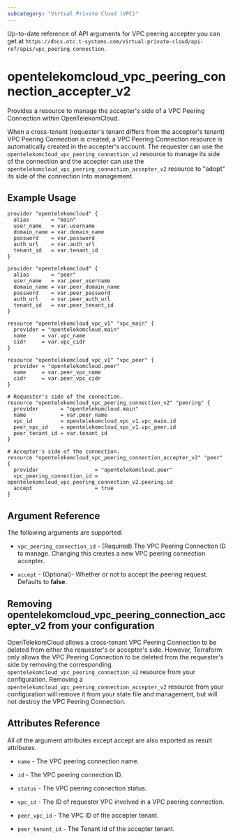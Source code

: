 ```yaml
---
subcategory: "Virtual Private Cloud (VPC)"
---
```


Up-to-date reference of API arguments for VPC peering accepter you can get at
`https://docs.otc.t-systems.com/virtual-private-cloud/api-ref/apis/vpc_peering_connection`.

# opentelekomcloud_vpc_peering_connection_accepter_v2

Provides a resource to manage the accepter's side of a VPC Peering Connection within OpenTelekomCloud.

When a cross-tenant (requester's tenant differs from the accepter's tenant) VPC Peering Connection is created, a VPC Peering Connection resource is automatically created in the
accepter's account.
The requester can use the `opentelekomcloud_vpc_peering_connection_v2` resource to manage its side of the connection
and the accepter can use the `opentelekomcloud_vpc_peering_connection_accepter_v2` resource to "adopt" its side of the
connection into management.

## Example Usage

```hcl
provider "opentelekomcloud" {
  alias       = "main"
  user_name   = var.username
  domain_name = var.domain_name
  password    = var.password
  auth_url    = var.auth_url
  tenant_id   = var.tenant_id
}

provider "opentelekomcloud" {
  alias       = "peer"
  user_name   = var.peer_username
  domain_name = var.peer_domain_name
  password    = var.peer_password
  auth_url    = var.peer_auth_url
  tenant_id   = var.peer_tenant_id
}

resource "opentelekomcloud_vpc_v1" "vpc_main" {
  provider = "opentelekomcloud.main"
  name     = var.vpc_name
  cidr     = var.vpc_cidr
}

resource "opentelekomcloud_vpc_v1" "vpc_peer" {
  provider = "opentelekomcloud.peer"
  name     = var.peer_vpc_name
  cidr     = var.peer_vpc_cidr
}

# Requester's side of the connection.
resource "opentelekomcloud_vpc_peering_connection_v2" "peering" {
  provider       = "opentelekomcloud.main"
  name           = var.peer_name
  vpc_id         = opentelekomcloud_vpc_v1.vpc_main.id
  peer_vpc_id    = opentelekomcloud_vpc_v1.vpc_peer.id
  peer_tenant_id = var.tenant_id
}

# Accepter's side of the connection.
resource "opentelekomcloud_vpc_peering_connection_accepter_v2" "peer" {
  provider                  = "opentelekomcloud.peer"
  vpc_peering_connection_id = opentelekomcloud_vpc_peering_connection_v2.peering.id
  accept                    = true
}
```

## Argument Reference

The following arguments are supported:

* `vpc_peering_connection_id` - (Required) The VPC Peering Connection ID to manage. Changing this creates a new VPC peering connection accepter.

* `accept` - (Optional)- Whether or not to accept the peering request. Defaults to **false**.


## Removing opentelekomcloud_vpc_peering_connection_accepter_v2 from your configuration

OpenTelekomCloud allows a cross-tenant VPC Peering Connection to be deleted from either the requester's or accepter's side. However, Terraform only allows the VPC Peering Connection to be deleted from the requester's side by removing the corresponding `opentelekomcloud_vpc_peering_connection_v2` resource from your configuration. Removing a `opentelekomcloud_vpc_peering_connection_accepter_v2` resource from your configuration will remove it from your state file and management, but will not destroy the VPC Peering Connection.

## Attributes Reference

All of the argument attributes except accept are also exported as result attributes.

* `name` - 	The VPC peering connection name.

* `id` - The VPC peering connection ID.

* `status` - The VPC peering connection status.

* `vpc_id` - The ID of requester VPC involved in a VPC peering connection.

* `peer_vpc_id` - The VPC ID of the accepter tenant.

* `peer_tenant_id` - The Tenant Id of the accepter tenant.
